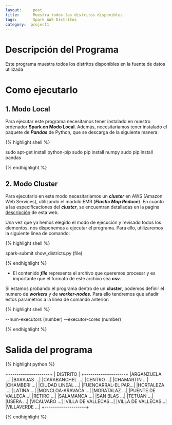 ```yaml
---
layout:     post
title:      Muestra todos los distritos disponibles
tags: 		Spark AWS Distritos 	
category:  project1
---
```

<!-- Start Writing Below in Markdown -->

# Descripción del Programa
Este programa muestra todos los distritos disponibles en la fuente de datos utilizada

# Como ejecutarlo

## 1. Modo Local
Para ejecutar este programa necesitamos tener instalado en nuestro ordenador **Spark en Modo Local**. Además, necesitariamos tener instalado el paquete de ***Pandas*** de Python, que se descarga de la siguiente manera:

{% highlight shell %}

sudo apt-get install python-pip
sudo pip install numpy
sudo pip install pandas

{% endhighlight %}

## 2. Modo Cluster
Para ejecutarlo en este modo necesitariamos un ***cluster*** en AWS (Amazon Web Services), utilizando el modulo EMR (***Elastic Map Reduce***). En cuanto a las especificaciones del ***cluster***, se encuentran detalladas en la pagina [descripción][1] de esta web.



Una vez que ya hemos elegido el modo de ejecución y revisado todos los elementos, nos disponemos a ejecutar el programa. Para ello, utilizaremos la siguiente linea de comando: 

{% highlight shell %}

spark-submit show_districts.py (file)

{% endhighlight %}

- El contenido ***file*** representa el archivo que queremos procesar y es importante que el formato de este archivo sea **csv**.


Si estamos probando el programa dentro de un **cluster**, podemos definir el numero de ***workers*** y de ***worker-nodes***. Para ello tendremos que añadir estos parametros a la linea de comando anterior:

{% highlight shell %}

--num-executors (number) --executor-cores (number)

{% endhighlight %}


# Salida del programa

{% highlight python %}

+--------------------+
|      DISTRITO      |
+--------------------+
|ARGANZUELA       ...|
|BARAJAS          ...|
|CARABANCHEL      ...|
|CENTRO           ...|
|CHAMARTIN        ...|
|CHAMBERI         ...|
|CIUDAD LINEAL    ...|
|FUENCARRAL-EL PAR...|
|HORTALEZA        ...|
|LATINA           ...|
|MONCLOA-ARAVACA  ...|
|MORATALAZ        ...|
|PUENTE DE VALLECA...|
|RETIRO           ...|
|SALAMANCA        ...|
|SAN BLAS         ...|
|TETUAN           ...|
|USERA            ...|
|VICALVARO        ...|
|VILLA DE VALLECAS...|
|VILLA DE VALLECAS...|
|VILLAVERDE       ...|
+--------------------+


{% endhighlight %}

[1]:https://artuyero.github.io/Cloud_BigData_UCM//about/